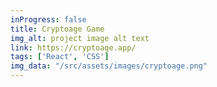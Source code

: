 ```yaml
---
inProgress: false
title: Cryptoage Game
img_alt: project image alt text
link: https://cryptoage.app/
tags: ['React', 'CSS']
img_data: "/src/assets/images/cryptoage.png"
---
```


